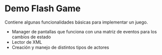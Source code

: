 Demo Flash Game
===============

Contiene algunas funcionalidades básicas para implementar un juego.

- Manager de pantallas que funciona con una matriz de eventos para los cambios de estado
- Lector de XML
- Creación y manejo de distintos tipos de actores